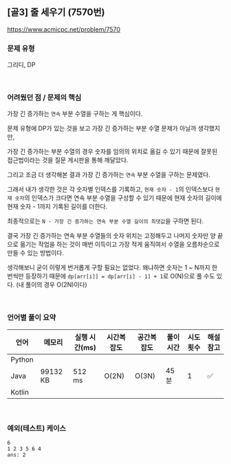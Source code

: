 ## [골3] 줄 세우기 (7570번)

https://www.acmicpc.net/problem/7570

### 문제 유형

그리디, DP

<br>

### 어려웠던 점 / 문제의 핵심

가장 긴 증가하는 `연속` 부분 수열을 구하는 게 핵심이다.

문제 유형에 DP가 있는 것을 보고 가장 긴 증가하는 부분 수열 문제가 아닐까 생각했지만,

가장 긴 증가하는 부분 수열의 경우 숫자를 임의의 위치로 옮길 수 있기 때문에 잘못된 접근법이라는 것을 질문 게시판을 통해 깨달았다.

그리고 조금 더 생각해본 결과 가장 긴 증가하는 `연속` 부분 수열을 구하는 문제였다.

그래서 내가 생각한 것은 각 숫자별 인덱스를 기록하고, `현재 숫자 - 1`의 인덱스보다 `현재 숫자`의 인덱스가 크다면 연속 부분 수열을 구성할 수 있기 때문에 현재 숫자의 길이에 현재 숫자 - 1까지 기록된 길이를 더한다.

최종적으로는 `N - 가장 긴 증가하는 연속 부분 수열 길이의 최댓값`을 구하면 된다.

결국 가장 긴 증가하는 연속 부분 수열들의 숫자 위치는 고정해두고 나머지 숫자만 양 끝으로 옮기는 작업을 하는 것이 매번 이득이고 가장 적게 움직여서 수열을 오름차순으로 만들 수 있는 방법이다.

생각해보니 굳이 이렇게 번거롭게 구할 필요는 없었다. 왜냐하면 숫자는 1 ~ N까지 한 번씩만 등장하기 때문에 `dp[arr[i]] = dp[arr[i] - 1] + 1`로 O(N)으로 풀 수도 있다. (내 풀이의 경우 O(2N)이다)

<br>

### 언어별 풀이 요약

| 언어   | 메모리   | 실행 시간(ms) | 시간복잡도 | 공간복잡도 | 풀이 시간 | 시도 횟수 | 해설 참고          |
| ------ | -------- | ------------- | ---------- | ---------- | --------- | --------- | ------------------ |
| Python |          |               |            |            |           |           |                    |
| Java   | 99132 KB | 512 ms        | O(2N)      | O(3N)      | 45분      | 1         | :white_check_mark: |
| Kotlin |          |               |            |            |           |           |                    |

<br>

### 예외(테스트) 케이스

```
6
1 2 3 5 6 4
ans: 2
```

